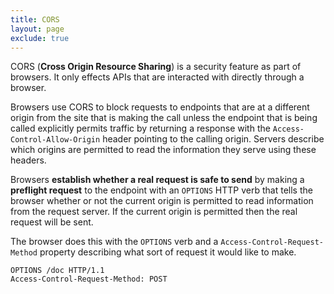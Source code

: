 ```yaml
---
title: CORS
layout: page
exclude: true
---
```


CORS (**Cross Origin Resource Sharing**) is a security feature as part of browsers. It only effects APIs that are interacted with directly through a browser. 

Browsers use CORS to block requests to endpoints that are at a different origin from the site that is making the call unless the endpoint that is being called explicitly permits traffic by returning a response with the `Access-Control-Allow-Origin` header pointing to the calling origin. Servers describe which origins are permitted to read the information they serve using these headers.

Browsers **establish whether a real request is safe to send** by making a **preflight request** to the endpoint with an `OPTIONS` HTTP verb that tells the browser whether or not the current origin is permitted to read information from the request server. If the current origin is permitted then the real request will be sent.

The browser does this with the `OPTIONS` verb and a `Access-Control-Request-Method` property describing what sort of request it would like to make.
```
OPTIONS /doc HTTP/1.1
Access-Control-Request-Method: POST
```






<!--stackedit_data:
eyJoaXN0b3J5IjpbMTgyMTQwOTI2NywtMTYwMDU4NTYwOCwtMT
EyNzI3ODg5Ml19
-->